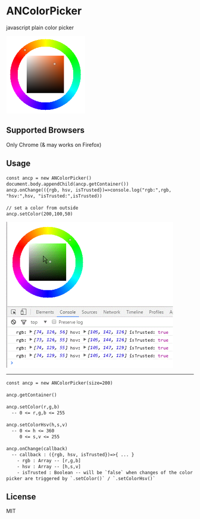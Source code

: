 # ANColorPicker
javascript plain color picker

![img](./doc/img/b.png)



## Supported Browsers
Only Chrome
(& may works on Firefox)

## Usage

    const ancp = new ANColorPicker()
    document.body.appendChild(ancp.getContainer())
    ancp.onChange(({rgb, hsv, isTrusted})=>console.log("rgb:",rgb, "hsv:",hsv, "isTrusted:",isTrusted))
    
    // set a color from outside
    ancp.setColor(200,100,50)

![img](./doc/img/f.gif)

---

    const ancp = new ANColorPicker(size=200)

    ancp.getContainer()

    ancp.setColor(r,g,b)
      -- 0 <= r,g,b <= 255

    ancp.setColorHsv(h,s,v)
      -- 0 <= h <= 360
         0 <= s,v <= 255

    ancp.onChange(callback)
      -- callback : ({rgb, hsv, isTrusted})=>{ ... }
        - rgb : Array -- [r,g,b]
        - hsv : Array -- [h,s,v]
        - isTrusted : Boolean -- will be `false` when changes of the color picker are triggered by `.setColor()` / `.setColorHsv()`
  
## License

MIT
